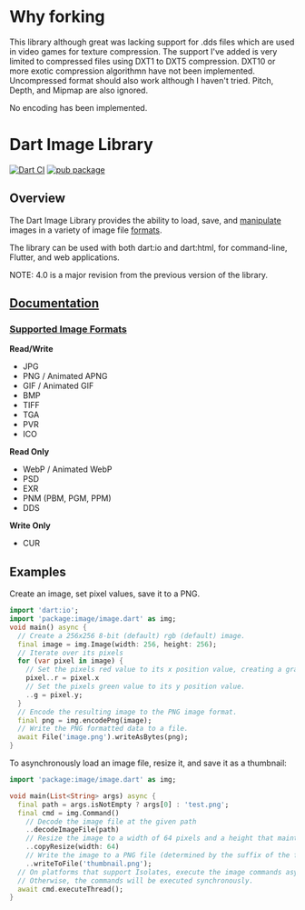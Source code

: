 # Why forking

This library although great was lacking support for .dds files which are used in video games for texture compression. The support I've added is very limited to compressed files using DXT1 to DXT5 compression. DXT10 or more exotic compression algorithmn have not been implemented. Uncompressed format should also work although I haven't tried.
Pitch, Depth, and Mipmap are also ignored.

No encoding has been implemented.

# Dart Image Library
[![Dart CI](https://github.com/brendan-duncan/image/actions/workflows/build.yaml/badge.svg?branch=4.0)](https://github.com/brendan-duncan/image/actions/workflows/build.yaml)
[![pub package](https://img.shields.io/pub/v/image.svg)](https://pub.dev/packages/image)

## Overview

The Dart Image Library provides the ability to load, save, and
[manipulate](https://github.com/brendan-duncan/image/blob/main/doc/filters.md) images
in a variety of image file [formats](https://github.com/brendan-duncan/image/blob/main/doc/formats.md).

The library can be used with both dart:io and dart:html, for command-line, Flutter, and
web applications.

NOTE: 4.0 is a major revision from the previous version of the library.

## [Documentation](https://github.com/brendan-duncan/image/blob/main/doc/README.md)

### [Supported Image Formats](https://github.com/brendan-duncan/image/blob/main/doc/formats.md)

**Read/Write**

- JPG
- PNG / Animated APNG
- GIF / Animated GIF
- BMP
- TIFF
- TGA
- PVR
- ICO

**Read Only**

- WebP / Animated WebP
- PSD
- EXR
- PNM (PBM, PGM, PPM)
- DDS

**Write Only**

- CUR

## Examples

Create an image, set pixel values, save it to a PNG.
```dart
import 'dart:io';
import 'package:image/image.dart' as img;
void main() async {
  // Create a 256x256 8-bit (default) rgb (default) image.
  final image = img.Image(width: 256, height: 256);
  // Iterate over its pixels
  for (var pixel in image) {
    // Set the pixels red value to its x position value, creating a gradient.
    pixel..r = pixel.x
    // Set the pixels green value to its y position value.
    ..g = pixel.y;
  }
  // Encode the resulting image to the PNG image format.
  final png = img.encodePng(image);
  // Write the PNG formatted data to a file.
  await File('image.png').writeAsBytes(png);
}
```

To asynchronously load an image file, resize it, and save it as a thumbnail: 
```dart
import 'package:image/image.dart' as img;

void main(List<String> args) async {
  final path = args.isNotEmpty ? args[0] : 'test.png';
  final cmd = img.Command()
    // Decode the image file at the given path
    ..decodeImageFile(path)
    // Resize the image to a width of 64 pixels and a height that maintains the aspect ratio of the original. 
    ..copyResize(width: 64)
    // Write the image to a PNG file (determined by the suffix of the file path). 
    ..writeToFile('thumbnail.png');
  // On platforms that support Isolates, execute the image commands asynchronously on an isolate thread.
  // Otherwise, the commands will be executed synchronously.
  await cmd.executeThread();
}
```
